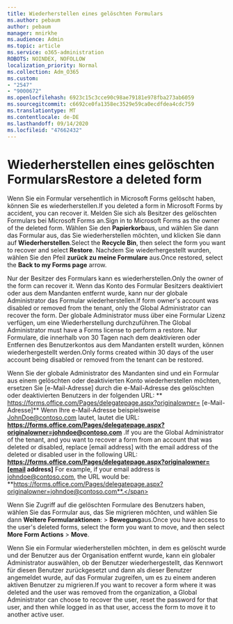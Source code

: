 ```yaml
---
title: Wiederherstellen eines gelöschten Formulars
ms.author: pebaum
author: pebaum
manager: mnirkhe
ms.audience: Admin
ms.topic: article
ms.service: o365-administration
ROBOTS: NOINDEX, NOFOLLOW
localization_priority: Normal
ms.collection: Adm_O365
ms.custom:
- "2547"
- "9000672"
ms.openlocfilehash: 6923c15c3cce90c98ae79181e978fba273ab6059
ms.sourcegitcommit: c6692ce0fa1358ec3529e59ca0ecdfdea4cdc759
ms.translationtype: MT
ms.contentlocale: de-DE
ms.lasthandoff: 09/14/2020
ms.locfileid: "47662432"
---
```

# <a name="restore-a-deleted-form"></a><span data-ttu-id="c3693-102">Wiederherstellen eines gelöschten Formulars</span><span class="sxs-lookup"><span data-stu-id="c3693-102">Restore a deleted form</span></span>

<span data-ttu-id="c3693-103">Wenn Sie ein Formular versehentlich in Microsoft Forms gelöscht haben, können Sie es wiederherstellen.</span><span class="sxs-lookup"><span data-stu-id="c3693-103">If you deleted a form in Microsoft Forms by accident, you can recover it.</span></span> <span data-ttu-id="c3693-104">Melden Sie sich als Besitzer des gelöschten Formulars bei Microsoft Forms an.</span><span class="sxs-lookup"><span data-stu-id="c3693-104">Sign in to Microsoft Forms as the owner of the deleted form.</span></span> <span data-ttu-id="c3693-105">Wählen Sie den **Papierkorb**aus, und wählen Sie dann das Formular aus, das Sie wiederherstellen möchten, und klicken Sie dann auf **Wiederherstellen**.</span><span class="sxs-lookup"><span data-stu-id="c3693-105">Select the **Recycle Bin**, then select the form you want to recover and select **Restore**.</span></span> <span data-ttu-id="c3693-106">Nachdem Sie wiederhergestellt wurden, wählen Sie den Pfeil **zurück zu meine Formulare** aus.</span><span class="sxs-lookup"><span data-stu-id="c3693-106">Once restored, select the **Back to my Forms page** arrow.</span></span>

<span data-ttu-id="c3693-107">Nur der Besitzer des Formulars kann es wiederherstellen.</span><span class="sxs-lookup"><span data-stu-id="c3693-107">Only the owner of the form can recover it.</span></span> <span data-ttu-id="c3693-108">Wenn das Konto des Formular Besitzers deaktiviert oder aus dem Mandanten entfernt wurde, kann nur der globale Administrator das Formular wiederherstellen.</span><span class="sxs-lookup"><span data-stu-id="c3693-108">If form owner's account was disabled or removed from the tenant, only the Global Administrator can recover the form.</span></span> <span data-ttu-id="c3693-109">Der globale Administrator muss über eine Formular Lizenz verfügen, um eine Wiederherstellung durchzuführen.</span><span class="sxs-lookup"><span data-stu-id="c3693-109">The Global Administrator must have a Forms license to perform a restore.</span></span> <span data-ttu-id="c3693-110">Nur Formulare, die innerhalb von 30 Tagen nach dem deaktivieren oder Entfernen des Benutzerkontos aus dem Mandanten erstellt wurden, können wiederhergestellt werden.</span><span class="sxs-lookup"><span data-stu-id="c3693-110">Only forms created within 30 days of the user account being disabled or removed from the tenant can be restored.</span></span>

<span data-ttu-id="c3693-111">Wenn Sie der globale Administrator des Mandanten sind und ein Formular aus einem gelöschten oder deaktivierten Konto wiederherstellen möchten, ersetzen Sie [e-Mail-Adresse] durch die e-Mail-Adresse des gelöschten oder deaktivierten Benutzers in der folgenden URL: \*\* https://forms.office.com/Pages/delegatepage.aspx?originalowner= [e-Mail-Adresse]\*\* Wenn Ihre e-Mail-Adresse beispielsweise JohnDoe@contoso.com lautet, lautet die URL: **https://forms.office.com/Pages/delegatepage.aspx?originalowner=johndoe@contoso.com** .</span><span class="sxs-lookup"><span data-stu-id="c3693-111">If you are the Global Administrator of the tenant, and you want to recover a form from an account that was deleted or disabled, replace [email address] with the email address of the deleted or disabled user in the following URL: **https://forms.office.com/Pages/delegatepage.aspx?originalowner=[email address]** For example, if your email address is johndoe@contoso.com, the URL would be: **https://forms.office.com/Pages/delegatepage.aspx?originalowner=johndoe@contoso.com**.</span></span> 

<span data-ttu-id="c3693-112">Wenn Sie Zugriff auf die gelöschten Formulare des Benutzers haben, wählen Sie das Formular aus, das Sie migrieren möchten, und wählen Sie dann **Weitere Formularaktionen**:  >  **Bewegung**aus.</span><span class="sxs-lookup"><span data-stu-id="c3693-112">Once you have access to the user's deleted forms, select the form you want to move, and then select **More Form Actions** > **Move**.</span></span>

<span data-ttu-id="c3693-113">Wenn Sie ein Formular wiederherstellen möchten, in dem es gelöscht wurde und der Benutzer aus der Organisation entfernt wurde, kann ein globaler Administrator auswählen, ob der Benutzer wiederhergestellt, das Kennwort für diesen Benutzer zurückgesetzt und dann als dieser Benutzer angemeldet wurde, auf das Formular zugreifen, um es zu einem anderen aktiven Benutzer zu migrieren.</span><span class="sxs-lookup"><span data-stu-id="c3693-113">If you want to recover a form where it was deleted and the user was removed from the organization, a Global Administrator can choose to recover the user, reset the password for that user, and then while logged in as that user, access the form to move it to another active user.</span></span> 
